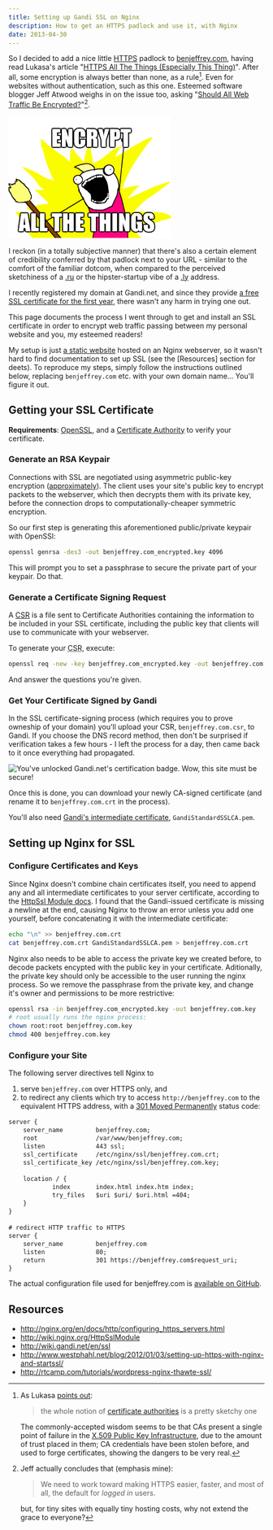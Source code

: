 ```yaml
---
title: Setting up Gandi SSL on Nginx
description: How to get an HTTPS padlock and use it, with Nginx
date: 2013-04-30
---
```


So I decided to add a nice little [HTTPS][] padlock to
[benjeffrey.com][], having read Lukasa's article "[HTTPS All The Things
(Especially This Thing)][lukasa]". After all, some encryption is always
better than none, as a rule[^CAs]. Even for websites without
authentication, such as this one. Esteemed software blogger Jeff Atwood
weighs in on the issue too, asking "[Should All Web Traffic Be
Encrypted?][]"[^ch].

![Requisite meme.](/images/encrypt-all-the-things.png)

I reckon (in a totally subjective manner) that there's also a certain
element of credibility conferred by that padlock next to your URL -
similar to the comfort of the familiar dotcom, when compared to the
perceived sketchiness of a [.ru](https://en.wikipedia.org/wiki/.ru) or
the hipster-startup vibe of a [.ly](https://en.wikipedia.org/wiki/.ly)
address.

I recently registered my domain at Gandi.net, and since they provide [a
free SSL certificate for the first year][Gandi SSL], there wasn't any
harm in trying one out.

This page documents the process I went through to get and install an SSL
certificate in order to encrypt web traffic passing between my personal
website and you, my esteemed readers!

My setup is just [a static website][building] hosted on an Nginx
webserver, so it wasn't hard to find documentation to set up SSL (see
the [Resources] section for deets). To reproduce my steps, simply follow
the instructions outlined below, replacing `benjeffrey.com` etc. with
your own domain name... You'll figure it out.


Getting your SSL Certificate
----------------------------

**Requirements**: [OpenSSL](https://www.openssl.org/), and a [Certificate
Authority][CA] to verify your certificate.

### Generate an RSA Keypair

Connections with SSL are negotiated using asymmetric public-key
encryption ([approximately][ssl]). The client uses your site's public key
to encrypt packets to the webserver, which then decrypts them with its
private key, before the connection drops to computationally-cheaper
symmetric encryption.

So our first step is generating this aforementioned public/private
keypair with OpenSSl:

```bash
openssl genrsa -des3 -out benjeffrey.com_encrypted.key 4096
```

This will prompt you to set a passphrase to secure the private part of your keypair. Do that.


### Generate a Certificate Signing Request

A [CSR] is a file sent to Certificate Authorities containing the
information to be included in your SSL certificate, including the public
key that clients will use to communicate with your webserver.

To generate your <abbr title="Certificate Signing Request">CSR</abbr>,
execute:

```bash
openssl req -new -key benjeffrey.com_encrypted.key -out benjeffrey.com.csr
```

And answer the questions you're given.


### Get Your Certificate Signed by Gandi

In the SSL certificate-signing process (which requires you to prove
owneship of your domain) you'll upload your CSR, `benjeffrey.com.csr`, to
Gandi. If you choose the DNS record method, then don't be surprised if
verification takes a few hours - I left the process for a day, then came
back to it once everything had propagated.

![You've unlocked Gandi.net's certification badge. Wow, this site must be secure!](https://www.gandi.net/static/images/ssl/GANDI_SSL_logo_B_std_en.png)

Once this is done, you can download your newly CA-signed certificate (and
rename it to `benjeffrey.com.crt` in the process).

You'll also need [Gandi's intermediate certificate][Gandi cert],
`GandiStandardSSLCA.pem`.


Setting up Nginx for SSL
------------------------

### Configure Certificates and Keys

Since Nginx doesn't combine chain certificates itself, you need to append
any and all intermediate certificates to your server certificate,
according to the [HttpSsl Module docs][HttpSsl]. I found that
the Gandi-issued certificate is missing a newline at the end,
causing Nginx to throw an error unless you add one yourself,
before concatenating it with the intermediate certificate:

```bash
echo "\n" >> benjeffrey.com.crt
cat benjeffrey.com.crt GandiStandardSSLCA.pem > benjeffrey.com.crt
```

Nginx also needs to be able to access the private key we created before,
to decode packets encypted with the public key in your certificate.
Aditionally, the private key should only be accessible to the user
running the nginx process. So we remove the passphrase from the private
key, and change it's owner and permissions to be more restrictive:

```bash
openssl rsa -in benjeffrey.com_encrypted.key -out benjeffrey.com.key
# root usually runs the nginx process:
chown root:root benjeffrey.com.key
chmod 400 benjeffrey.com.key
```


### Configure your Site

The following server directives tell Nginx to

1. serve `benjeffrey.com` over HTTPS only, and
2. to redirect any clients which try to access `http://benjeffrey.com`
    to the equivalent HTTPS address,
    with a [301 Moved Permanently][301] status code:

```
server {
    server_name         benjeffrey.com;
    root                /var/www/benjeffrey.com;
    listen              443 ssl;
    ssl_certificate     /etc/nginx/ssl/benjeffrey.com.crt;
    ssl_certificate_key /etc/nginx/ssl/benjeffrey.com.key;

    location / {
            index       index.html index.htm index;
            try_files   $uri $uri/ $uri.html =404;
    }
}

# redirect HTTP traffic to HTTPS
server {
    server_name         benjeffrey.com
    listen              80;
    return              301 https://benjeffrey.com$request_uri;
}
```

The actual configuration file used for benjeffrey.com is [available on
GitHub][nginx-conf].


Resources
---------

* <http://nginx.org/en/docs/http/configuring_https_servers.html>
* <http://wiki.nginx.org/HttpSslModule>
* <http://wiki.gandi.net/en/ssl>
* <http://www.westphahl.net/blog/2012/01/03/setting-up-https-with-nginx-and-startssl/>
* <http://rtcamp.com/tutorials/wordpress-nginx-thawte-ssl/>


<!-- footnotes -->

[^CAs]: As Lukasa [points out][lukasa]:

    > the whole notion of [certificate authorities][CA] is a pretty sketchy one

    The commonly-accepted wisdom seems to be that CAs present a single
    point of failure in the [X.509 Public Key Infrastructure][x509],
    due to the amount of trust placed in them;
    CA credentials have been stolen before, and used to forge
    certificates, showing the dangers to be very real.
[^ch]: Jeff actually concludes that (emphasis mine):

    > We need to work toward making HTTPS easier, faster,
    > and most of all, the default for *logged in* users.

    but, for tiny sites with equally tiny hosting costs, why not extend
    the grace to everyone?



<!-- links -->

[CSR]: http://en.wikipedia.org/wiki/Certificate_signing_request "Certificate Signing Request"
[HttpSsl]: http://wiki.nginx.org/HttpSslModule
[nginx https]: http://nginx.org/en/docs/http/configuring_https_servers.html
[Gandi cert]: http://wiki.gandi.net/en/ssl/intermediate
[lukasa]: https://lukasa.co.uk/2013/03/HTTPS_All_The_Things/
[HTTPS]: http://en.wikipedia.org/wiki/HTTP_Secure
[benjeffrey.com]: https://benjeffrey.com
[Gandi]: https://www.gandi.net/
[Gandi SSL]: https://www.gandi.net/domain/ssl
[building]: https://benjeffrey.com/posts/building-benjeffrey.com-with-hakyll
[verify]: https://www.gandi.net/ssl/secured/benjeffrey.com/30951/ccb4de3b85
[Should All Web Traffic Be Encrypted?]: http://www.codinghorror.com/blog/2012/02/should-all-web-traffic-be-encrypted.html
[CA]: http://en.wikipedia.org/wiki/Certificate_authority
[x509]: http://en.wikipedia.org/wiki/X.509
[ssl]: http://en.wikipedia.org/wiki/Secure_Sockets_Layer#Simple_TLS_handshake
[nginx-conf]: https://github.com/jeffbr13/benjeffrey.com/blob/master/nginx
[301]: http://en.wikipedia.org/wiki/HTTP_301
